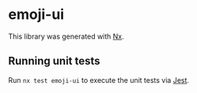 # emoji-ui

This library was generated with [Nx](https://nx.dev).

## Running unit tests

Run `nx test emoji-ui` to execute the unit tests via [Jest](https://jestjs.io).
